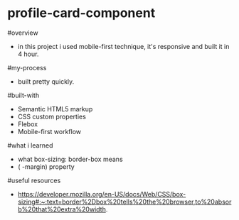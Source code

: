 # profile-card-component


#overview
- in this project i used mobile-first technique, it's responsive and built it in 4 hour. 

#my-process
- built pretty quickly.

#built-with
- Semantic HTML5 markup
- CSS custom properties
- Flebox
- Mobile-first workflow

#what i learned

- what box-sizing: border-box means
- ( -margin) property


#useful resources
- https://developer.mozilla.org/en-US/docs/Web/CSS/box-sizing#:~:text=border%2Dbox%20tells%20the%20browser,to%20absorb%20that%20extra%20width.
